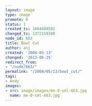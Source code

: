 ```yaml
---
layout: image
type: image
promote: 0
status: 1
created_ts: 1084408502
changed_ts: 1372159388
node_id: 663
title: Bowl Cut
author: anj
created: '2004-05-13'
changed: '2013-06-25'
redirect_from:
- "/node/663/"
permalink: "/2004/05/13/bowl_cut/"
tags:
- Andy
images:
- src: image/images/me-0-sml-663.jpg
  name: me-0-sml-663.jpg
---
```


